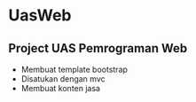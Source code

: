 # UasWeb
Project UAS Pemrograman Web
--
* Membuat template bootstrap
* Disatukan dengan mvc
* Membuat konten jasa
